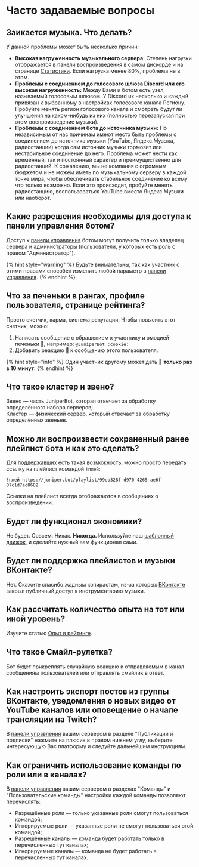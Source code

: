 # Часто задаваемые вопросы

## Заикается музыка. Что делать?

У данной проблемы может быть несколько причин:

* **Высокая нагруженность музыкального сервера:** Степень нагрузки отображается в панели воспроизведения в самом дискорде и на странице [Статистики](https://juniper.bot/status). Если нагрузка менее 80%, проблема не в этом. 
* **Проблемы с соединением до голосового шлюза Discord или его высокая нагруженность:** Между Вами и ботом есть узел, называемый голосовым шлюзом. У Discord их несколько и каждый привязан к выбранному в настройках голосового канала Региону. Пробуйте менять регион голосового канала и смотреть будут ли улучшения на каком-нибудь из них \(полностью перезапуская при этом воспроизведение музыки\). 
* **Проблемы с соединением бота до источника музыки:** По независимым от нас причинам имеют место быть проблемы с соединением до источника музыки \(YouTube, Яндекс.Музыка, радиостанции\) когда сам источник музыки тормозит или нестабильное соединение до него. Проблема может нести как временный, так и постоянный характер и преимущественно для радиостанций. К сожалению, мы не компания с огромным бюджетом и не можем иметь по музыкальному серверу в каждой точке мира, чтобы обеспечивать стабильное соединение ко всему что только возможно. Если это происходит, пробуйте менять радиостанцию, воспользоваться YouTube вместо Яндекс.Музыки или наоборот.

## Какие разрешения необходимы для доступа к панели управления ботом?

Доступ к [панели управления](../#configure) ботом могут получить только владелец сервера и администраторы \(пользователи, у которых есть роль с правом "Администратор"\).

{% hint style="warning" %}
Будьте внимательны, так как участник с этими правами способен изменить любой параметр в [панели управления](../#configure).
{% endhint %}

## Что за печеньки в рангах, профиле пользователя, странице рейтинга?

Просто счетчик, карма, система репутации. Чтобы повысить этот счетчик, можно:

1. Написать сообщение с обращением к участнику и эмоцией печеньки 🍪, например: `@JuniperBot :cookie:`
2. Добавить реакцию 🍪 к сообщению этого пользователя.

{% hint style="info" %}
 Один участник другому может дать 🍪 **только раз в 10 минут**.
{% endhint %}

## Что такое кластер и звено?

Звено — часть JuniperBot, которая отвечает за обработку определённого набора серверов;  
Кластер — физический сервер, который отвечает за обработку определённых звеньев.

## Можно ли воспроизвести сохраненный ранее плейлист бота и как это сделать?

Для [поддержавших](https://juniper.bot/donate) есть такая возможность, можно просто передать ссылку на плейлист командой `!плей`:

```text
!плей https://juniper.bot/playlist/99eb328f-d970-4265-ae6f-07c1d7ac8682
```

Ссылки на плейлист всегда отображаются в сообщениях о воспроизведении.

## Будет ли функционал экономики?

Не будет. Совсем. Никак. **Никогда.** Используйте наш [шаблонный движок](https://docs.juniper.bot/features/message-templates), и сделайте нужный вам функционал сами.

## Будет ли поддержка плейлистов и музыки ВКонтакте?

Нет. Скажите спасибо жадным копирастам, из-за которых [ВКонтакте ](https://vk.com/)закрыл публичный доступ к инструментарию музыки.

## Как рассчитать количество опыта на тот или иной уровень?

Изучите статью [Опыт в рейтинге](../features/ranking/experience.md).

## Что такое Смайл-рулетка?

Бот будет прикреплять случайную реакцию к отправляемым в канал сообщениям пользователей или отправлять смайлик в ответ.

## Как настроить экспорт постов из группы ВКонтакте, уведомления о новых видео от YouTube каналов или оповещение о начале трансляции на Twitch?

В [панели управления](../#configure) вашим сервером в разделе "Публикации и подписки" нажмите на плюсик в правом нижнем углу, выберите интересующую Вас платформу и следуйте дальнейшим инструкциям.

## Как ограничить использование команды по роли или в каналах?

В [панели управления](../#configure) вашим сервером в разделах "Команды" и "Пользовательские команды" настройки каждой команды позволяют перечислять:

* Разрешённые роли — только указанные роли смогут пользоваться командой;
* Игнорируемые роли — указанные роли не смогут пользоваться этой командой;
* Разрешённые каналы — команда будет работать только в перечисленных тут каналах;
* Игнорируемые каналы — команда не будет работать в перечисленных тут каналах.

